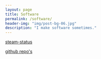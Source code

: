 ```yaml
---
layout: page
title: Software
permalink: /software/
header-img: "img/post-bg-06.jpg"
description: "I make software sometimes."
---
```


[steam-status](/steam-status)


[github repo's](/software/github)